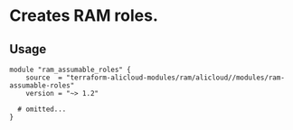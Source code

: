 # Creates RAM roles.

## Usage

```hcl
module "ram_assumable_roles" {
    source  = "terraform-alicloud-modules/ram/alicloud//modules/ram-assumable-roles"
    version = "~> 1.2"

  # omitted...
}
```

<!-- BEGINNING OF PRE-COMMIT-TERRAFORM DOCS HOOK -->
<!-- END OF PRE-COMMIT-TERRAFORM DOCS HOOK -->